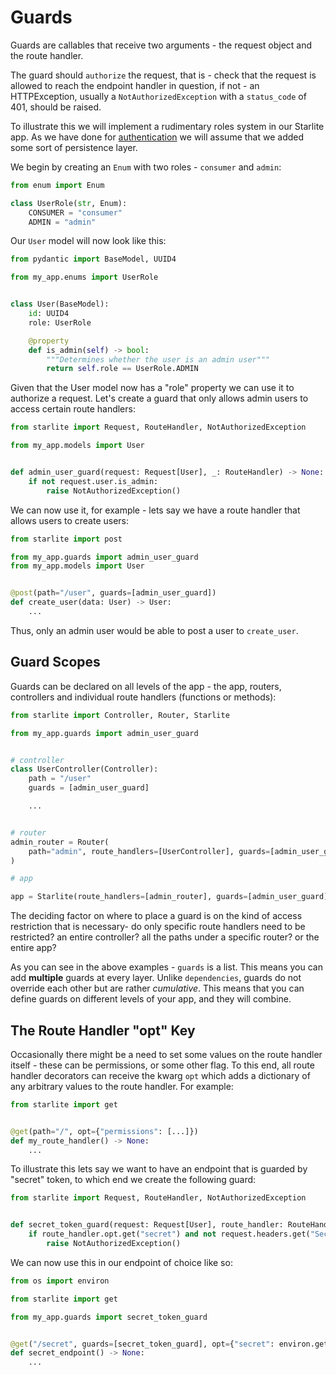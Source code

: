 # Guards

Guards are callables that receive two arguments - the request object and the route handler.

The guard should `authorize` the request, that is - check that the request is allowed to reach the endpoint handler in
question, if not - an HTTPException, usually a `NotAuthorizedException` with a `status_code` of 401, should be raised.

To illustrate this we will implement a rudimentary roles system in our Starlite app. As we have done
for [authentication](8-authentication.md) we will assume that we added some sort of persistence layer.

We begin by creating an `Enum` with two roles - `consumer` and `admin`:

```python title="my_app/enums.py"
from enum import Enum

class UserRole(str, Enum):
    CONSUMER = "consumer"
    ADMIN = "admin"
```

Our `User` model will now look like this:

```python title="my_app/models.py"
from pydantic import BaseModel, UUID4

from my_app.enums import UserRole


class User(BaseModel):
    id: UUID4
    role: UserRole

    @property
    def is_admin(self) -> bool:
        """Determines whether the user is an admin user"""
        return self.role == UserRole.ADMIN
```

Given that the User model now has a "role" property we can use it to authorize a request. Let's create a guard that only
allows admin users to access certain route handlers:

```python title="my_app/guards.py"
from starlite import Request, RouteHandler, NotAuthorizedException

from my_app.models import User


def admin_user_guard(request: Request[User], _: RouteHandler) -> None:
    if not request.user.is_admin:
        raise NotAuthorizedException()
```

We can now use it, for example - lets say we have a route handler that allows users to create users:

```python
from starlite import post

from my_app.guards import admin_user_guard
from my_app.models import User


@post(path="/user", guards=[admin_user_guard])
def create_user(data: User) -> User:
    ...
```

Thus, only an admin user would be able to post a user to `create_user`.

## Guard Scopes

Guards can be declared on all levels of the app - the app, routers, controllers and individual route handlers (functions
or methods):

```python
from starlite import Controller, Router, Starlite

from my_app.guards import admin_user_guard


# controller
class UserController(Controller):
    path = "/user"
    guards = [admin_user_guard]

    ...


# router
admin_router = Router(
    path="admin", route_handlers=[UserController], guards=[admin_user_guard]
)

# app

app = Starlite(route_handlers=[admin_router], guards=[admin_user_guard])
```

The deciding factor on where to place a guard is on the kind of access restriction that is necessary- do only specific
route handlers need to be restricted? an entire controller? all the paths under a specific router? or the entire app?

As you can see in the above examples - `guards` is a list. This means you can add **multiple** guards at every layer.
Unlike `dependencies`, guards do not override each other but are rather *cumulative*. This means that you can define guards on different levels of your app, and they will combine.

## The Route Handler "opt" Key

Occasionally there might be a need to set some values on the route handler itself - these can be permissions, or some other flag. To this end, all route handler decorators can receive the kwarg `opt` which adds a dictionary of any arbitrary values to the route handler. For example:

```python
from starlite import get


@get(path="/", opt={"permissions": [...]})
def my_route_handler() -> None:
    ...
```

To illustrate this lets say we want to have an endpoint that is guarded by "secret" token, to which end we create the following guard:

```python title="my_app/guards.py"
from starlite import Request, RouteHandler, NotAuthorizedException


def secret_token_guard(request: Request[User], route_handler: RouteHandler) -> None:
    if route_handler.opt.get("secret") and not request.headers.get("Secret-Header", "") == route_handler.opt["secret"]:
        raise NotAuthorizedException()
```

We can now use this in our endpoint of choice like so:

```python
from os import environ

from starlite import get

from my_app.guards import secret_token_guard


@get("/secret", guards=[secret_token_guard], opt={"secret": environ.get("SECRET")})
def secret_endpoint() -> None:
    ...
```
